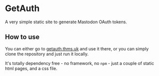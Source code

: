 # GetAuth

A very simple static site to generate Mastodon OAuth tokens. 

## How to use

You can either go to [getauth.thms.uk](https://getauth.thms.uk) and use it there, or you can simply clone the repository and just run it locally.

It's totally dependency free - no framework, no `npm` - just a couple of static html pages, and a css file.